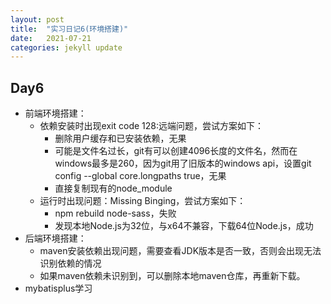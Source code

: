 ```yaml
---
layout: post
title:  "实习日记6(环境搭建)"
date:   2021-07-21
categories: jekyll update
---
```


## Day6

- 前端环境搭建：
   - 依赖安装时出现exit code 128:远端问题，尝试方案如下：
     - 删除用户缓存和已安装依赖，无果
     - 可能是文件名过长，git有可以创建4096长度的文件名，然而在windows最多是260，因为git用了旧版本的windows api，设置git config --global core.longpaths true，无果
     - 直接复制现有的node_module
   - 运行时出现问题：Missing Binging，尝试方案如下：
     - npm rebuild node-sass，失败
     - 发现本地Node.js为32位，与x64不兼容，下载64位Node.js，成功
- 后端环境搭建：
   - maven安装依赖出现问题，需要查看JDK版本是否一致，否则会出现无法识别依赖的情况
   - 如果maven依赖未识别到，可以删除本地maven仓库，再重新下载。
- mybatisplus学习

